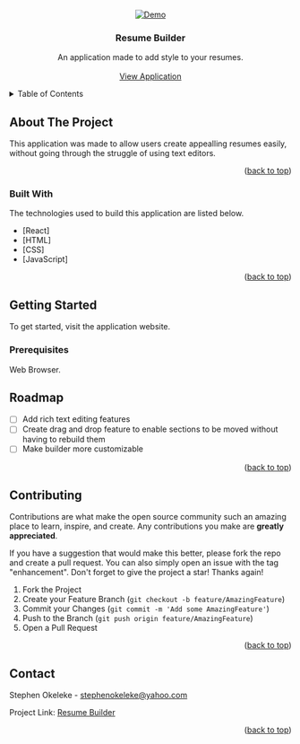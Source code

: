 <div id="top"></div>
<!-- PROJECT LOGO -->
<br />
<div align="center">
  <a href="">
    <img src="https://user-images.githubusercontent.com/98627291/165238823-114dc714-37f6-43fa-8e46-6ef754c53b13.png" alt="Demo">
  </a>

  <h3 align="center">Resume Builder</h3>

  <p align="center">
    An application made to add style to your resumes.
    <br />
    <br />
    <a href="https://stephenokeleke97.github.io/resumebuilder/">View Application</a>
  </p>
</div>

<!-- TABLE OF CONTENTS -->
<details>
  <summary>Table of Contents</summary>
  <ol>
    <li>
      <a href="#about-the-project">About The Project</a>
      <ul>
        <li><a href="#built-with">Built With</a></li>
      </ul>
    </li>
    <li>
      <a href="#getting-started">Getting Started</a>
      <ul>
        <li><a href="#prerequisites">Prerequisites</a></li>
      </ul>
    </li>
    <li><a href="#roadmap">Roadmap</a></li>
    <li><a href="#contributing">Contributing</a></li>
    <li><a href="#contact">Contact</a></li>
  </ol>
</details>

<!-- ABOUT THE PROJECT -->
## About The Project

This application was made to allow users create appealling resumes easily, without going through the struggle of using text editors.

<p align="right">(<a href="#top">back to top</a>)</p>

### Built With

The technologies used to build this application are listed below.

* [React]
* [HTML]
* [CSS]
* [JavaScript]

<p align="right">(<a href="#top">back to top</a>)</p>

<!-- GETTING STARTED -->
## Getting Started

To get started, visit the application website.

### Prerequisites

Web Browser.

<!-- ROADMAP -->
## Roadmap

- [ ] Add rich text editing features 
- [ ] Create drag and drop feature to enable sections to be moved without having to rebuild them
- [ ] Make builder more customizable

<p align="right">(<a href="#top">back to top</a>)</p>

<!-- CONTRIBUTING -->
## Contributing

Contributions are what make the open source community such an amazing place to learn, inspire, and create. Any contributions you make are **greatly appreciated**.

If you have a suggestion that would make this better, please fork the repo and create a pull request. You can also simply open an issue with the tag "enhancement".
Don't forget to give the project a star! Thanks again!

1. Fork the Project
2. Create your Feature Branch (`git checkout -b feature/AmazingFeature`)
3. Commit your Changes (`git commit -m 'Add some AmazingFeature'`)
4. Push to the Branch (`git push origin feature/AmazingFeature`)
5. Open a Pull Request

<p align="right">(<a href="#top">back to top</a>)</p>


<!-- CONTACT -->
## Contact

Stephen Okeleke - stephenokeleke@yahoo.com

Project Link: [Resume Builder](https://github.com/StephenOkeleke97/resumebuilder)

<p align="right">(<a href="#top">back to top</a>)</p>

